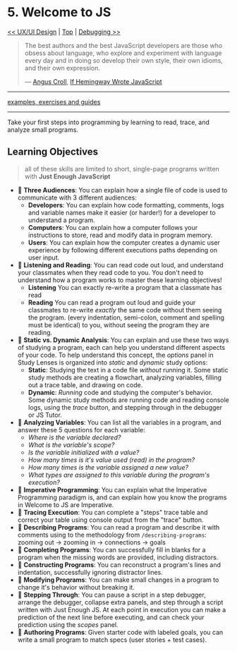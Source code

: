 # 5. Welcome to JS

[&lt;&lt; UX/UI Design](../ux-ui-design/README.md) \| [Top](../README.md) \| [Debugging &gt;&gt;](../debugging/README.md)

> The best authors and the best JavaScript developers are those who obsess about language, who explore and experiment with language every day and in doing so develop their own style, their own idioms, and their own expression.
>
> — [Angus Croll](https://anguscroll.com/), [If Hemingway Wrote JavaScript](https://anguscroll.com/hemingway/)

---

[examples, exercises and guides](https://github.com/HackYourFutureBelgium/welcome-to-js)

---

Take your first steps into programming by learning to read, trace, and analyze small programs.

## Learning Objectives

> all of these skills are limited to short, single-page programs written with **Just Enough JavaScript**

- 🥚 **Three Audiences**: You can explain how a single file of code is used to communicate with 3 different audiences:
  - **Developers**: You can explain how code formatting, comments, logs and variable names make it easier (or harder!) for a developer to understand a program.
  - **Computers**: You can explain how a computer follows your instructions to store, read and modify data in program memory.
  - **Users**: You can explain how the computer creates a dynamic user experience by following different executions paths depending on user input.
- 🥚 **Listening and Reading**: You can read code out loud, and understand your classmates when they read code to you. You don't need to understand how a program works to master these learning objectives!
  - **Listening** You can exactly re-write a program that a classmate has read
  - **Reading** You can read a program out loud and guide your classmates to re-write _exactly_ the same code without them seeing the program. \(every indentation, semi-colon, comment and spelling must be identical\) to you, without seeing the program they are reading.
- 🥚 **Static vs. Dynamic Analysis**: You can explain and use these two ways of studying a program, each can help you understand different aspects of your code. To help understand this concept, the _options_ panel in Study Lenses is organized into _static_ and _dynamic_ study options:
  - **Static**: Studying the text in a code file _without_ running it. Some static study methods are creating a flowchart, analyzing variables, filling out a trace table, and drawing on code.
  - **Dynamic**: _Running_ code and studying the computer's behavior. Some dynamic study methods are running code and reading console logs, using the _trace_ button, and stepping through in the debugger or JS Tutor.
- 🥚 **Analyzing Variables**: You can list all the variables in a program, and answer these 5 questions for each variable:
  - _Where is the variable declared?_
  - _What is the variable's scope?_
  - _Is the variable initialized with a value?_
  - _How many times is it's value used \(read\) in the program?_
  - _How many times is the variable assigned a new value?_
  - _What types are assigned to this variable during the program's execution?_
- 🐣 **Imperative Programming**: You can explain what the Imperative Programming paradigm is, and can explain how you know the programs in Welcome to JS are Imperative.
- 🐣 **Tracing Execution**: You can complete a "steps" trace table and correct your table using console output from the "trace" button.
- 🐣 **Describing Programs**: You can read a program and describe it with comments using to the methodology from `/describing-programs`: zooming out -&gt; zooming in -&gt; connections -&gt; goals
- 🐣 **Completing Programs**: You can successfully fill in blanks for a program when the missing words are provided, including distractors.
- 🐥 **Constructing Programs**: You can reconstruct a program's lines and indentation, successfully ignoring distractor lines.
- 🐥 **Modifying Programs**: You can make small changes in a program to change it's behavior without breaking it.
- 🐔 **Stepping Through**: You can pause a script in a step debugger, arrange the debugger, collapse extra panels, and step through a script written with Just Enough JS. At each point in execution you can make a prediction of the next line before executing, and can check your prediction using the _scopes_ panel.
- 🐔 **Authoring Programs**: Given starter code with labeled goals, you can write a small program to match specs \(user stories + test cases\).
